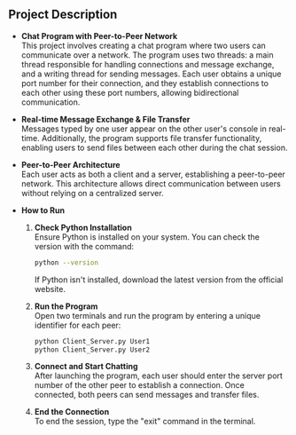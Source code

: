 ## Project Description

- **Chat Program with Peer-to-Peer Network**  
  This project involves creating a chat program where two users can communicate over a network. The program uses two threads: a main thread responsible for handling connections and message exchange, and a writing thread for sending messages. Each user obtains a unique port number for their connection, and they establish connections to each other using these port numbers, allowing bidirectional communication.

- **Real-time Message Exchange & File Transfer**  
  Messages typed by one user appear on the other user's console in real-time. Additionally, the program supports file transfer functionality, enabling users to send files between each other during the chat session.

- **Peer-to-Peer Architecture**  
  Each user acts as both a client and a server, establishing a peer-to-peer network. This architecture allows direct communication between users without relying on a centralized server.

- **How to Run**  
   1. **Check Python Installation**  
      Ensure Python is installed on your system. You can check the version with the command:  
      ```bash
      python --version
      ```
      If Python isn't installed, download the latest version from the official website.

   2. **Run the Program**  
      Open two terminals and run the program by entering a unique identifier for each peer:  
      ```bash
      python Client_Server.py User1
      python Client_Server.py User2
      ```

   3. **Connect and Start Chatting**  
      After launching the program, each user should enter the server port number of the other peer to establish a connection. Once connected, both peers can send messages and transfer files.

   4. **End the Connection**  
      To end the session, type the "exit" command in the terminal.
